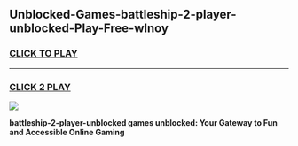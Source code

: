
## Unblocked-Games-battleship-2-player-unblocked-Play-Free-wlnoy
<h3>
<a href="https://premium76.site?title=battleship-2-player-unblocked&ref=23A">CLICK TO PLAY</a></h3>
<hr>

<h3>
<a href="https://premium76.site?title=battleship-2-player-unblocked&ref=23A">CLICK 2 PLAY</a>
  
</h3>

<a href="https://premium76.site?title=battleship-2-player-unblocked&ref=23A"><img src="https://clearcache.store/games.png"></a>


**battleship-2-player-unblocked games unblocked: Your Gateway to Fun and Accessible Online Gaming**
